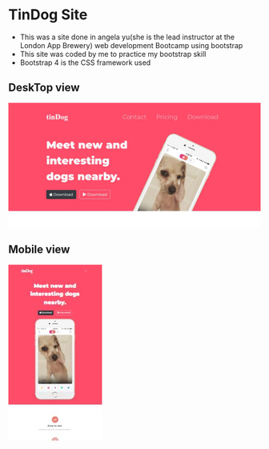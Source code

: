 # TinDog Site
- This was a site done in angela yu(she is the lead instructor at the London App Brewery) web development Bootcamp using bootstrap
- This site was coded by me to practice my bootstrap skill
- Bootstrap 4 is the CSS framework used

## DeskTop view
![](images/Desktopscreenshot.JPG)

## Mobile view
![](images/Mobilescreenshot.JPG)